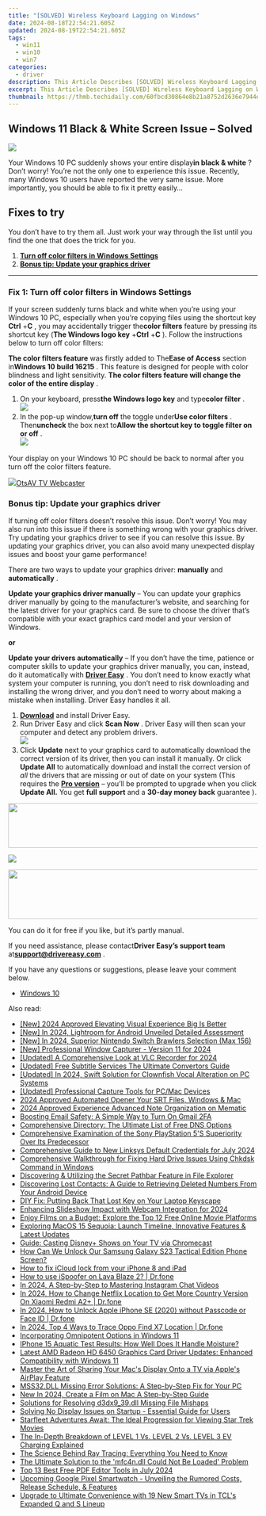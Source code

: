 ```yaml
---
title: "[SOLVED] Wireless Keyboard Lagging on Windows"
date: 2024-08-18T22:54:21.605Z
updated: 2024-08-19T22:54:21.605Z
tags:
  - win11
  - win10
  - win7
categories:
  - driver
description: This Article Describes [SOLVED] Wireless Keyboard Lagging on Windows
excerpt: This Article Describes [SOLVED] Wireless Keyboard Lagging on Windows
thumbnail: https://thmb.techidaily.com/60fbcd30864e8b21a8752d2636e7944e4f6dffcb372de2311bd231d44717be72.jpg
---
```


## Windows 11 Black & White Screen Issue – Solved

![](https://images.drivereasy.com/wp-content/uploads/2018/11/Snap17-300x245.png)

 Your Windows 10 PC suddenly shows your entire display**in black & white** ? Don’t worry! You’re not the only one to experience this issue. Recently, many Windows 10 users have reported the very same issue. More importantly, you should be able to fix it pretty easily…

## **Fixes to try**

 You don’t have to try them all. Just work your way through the list until you find the one that does the trick for you.

1. [**Turn off color filters in Windows Settings**](https://tools.techidaily.com/drivereasy/download/)
2. [**Bonus tip: Update your graphics driver**](https://tools.techidaily.com/drivereasy/download/)

---

### Fix 1: Turn off color filters in Windows Settings

 If your screen suddenly turns black and white when you’re using your Windows 10 PC, especially when you’re copying files using the shortcut key **Ctrl** +**C** , you may accidentally trigger the**color filters** feature by pressing its shortcut key (**The Windows logo key** +**Ctrl** +**C** ). Follow the instructions below to turn off color filters:

**The color filters feature** was firstly added to The**Ease of Access** section in**Windows 10 build 16215** . This feature is designed for people with color blindness and light sensitivity. **The color filters feature will change the color of the entire display** .

1. On your keyboard, press**the Windows logo key** and type**color filter** .  
![](https://images.drivereasy.com/wp-content/uploads/2018/11/Snap335.png)
2. In the pop-up window,**turn off** the toggle under**Use color filters** . Then**uncheck** the box next to**Allow the shortcut key to toggle filter on or off** .  
![](https://images.drivereasy.com/wp-content/uploads/2018/11/Snap336.png)

 Your display on your Windows 10 PC should be back to normal after you turn off the color filters feature.

<!-- affiliate ads begin -->
<a href="https://otszone.ots7.com/order/checkout.php?PRODS=4713324&QTY=1&AFFILIATE=108875&CART=1"><img src="https://green.ots7.com/screenshots/OtsAV/OtsAVTV1.90-300x188.jpg" border="0">OtsAV TV Webcaster</a>
<!-- affiliate ads end -->
### Bonus tip: Update your graphics driver

 If turning off color filters doesn’t resolve this issue. Don’t worry! You may also run into this issue if there is something wrong with your graphics driver. Try updating your graphics driver to see if you can resolve this issue. By updating your graphics driver, you can also avoid many unexpected display issues and boost your game performance!

There are two ways to update your graphics driver: **manually**  and **automatically** .

**Update your graphics driver manually**  – You can update your graphics driver manually by going to the manufacturer’s website, and searching for the latest driver for your graphics card. Be sure to choose the driver that’s compatible with your exact graphics card model and your version of Windows.

**or**

**Update your drivers automatically**  – If you don’t have the time, patience or computer skills to update your graphics driver manually, you can, instead, do it automatically with **[Driver Easy](https://tools.techidaily.com/drivereasy/download/)**  .  You don’t need to know exactly what system your computer is running, you don’t need to risk downloading and installing the wrong driver, and you don’t need to worry about making a mistake when installing. Driver Easy handles it all.

1. **[Download](https://tools.techidaily.com/drivereasy/download/)**  and install Driver Easy.
2. Run Driver Easy and click **Scan Now**  . Driver Easy will then scan your computer and detect any problem drivers.  
![](https://images.drivereasy.com/wp-content/uploads/2018/11/Snap182.png)
3. Click **Update**  next to your graphics card to automatically download the correct version of its driver, then you can install it manually. Or click **Update All**  to automatically download and install the correct version of _all_ the drivers that are missing or out of date on your system (This requires the **[Pro version](https://tools.techidaily.com/drivereasy/download/)**  – you’ll be prompted to upgrade when you click **Update All.**  You get **full support** and a **30-day money back** guarantee  ).
<!-- affiliate ads begin -->
<a href="https://united.elfm.net/c/5597632/517826/4704" target="_top" id="517826"><img src="//a.impactradius-go.com/display-ad/4704-517826" border="0" alt="" width="728" height="90"/></a><img height="0" width="0" src="https://united.elfm.net/i/5597632/517826/4704" style="position:absolute;visibility:hidden;" border="0" />
<!-- affiliate ads end -->

![](https://images.drivereasy.com/wp-content/uploads/2018/11/Snap183.png)

<!-- affiliate ads begin -->
<a href="https://imp.i110150.net/c/5597632/924299/11305" target="_top" id="924299"><img src="//a.impactradius-go.com/display-ad/11305-924299" border="0" alt="" width="520" height="100"/></a>
<!-- affiliate ads end -->
 You can do it for free if you like, but it’s partly manual.

 If you need assistance, please contact**Driver Easy’s support team** at[**support@drivereasy.com**](https://tools.techidaily.com/drivereasy/download/) .

 If you have any questions or suggestions, please leave your comment below.

* [Windows 10](https://tools.techidaily.com/drivereasy/download/)

<ins class="adsbygoogle"
     style="display:block"
     data-ad-format="autorelaxed"
     data-ad-client="ca-pub-7571918770474297"
     data-ad-slot="1223367746"></ins>



<ins class="adsbygoogle"
     style="display:block"
     data-ad-client="ca-pub-7571918770474297"
     data-ad-slot="8358498916"
     data-ad-format="auto"
     data-full-width-responsive="true"></ins>

<span class="atpl-alsoreadstyle">Also read:</span>
<div><ul>
<li><a href="https://facebook-videos.techidaily.com/new-2024-approved-elevating-visual-experience-big-is-better/"><u>[New] 2024 Approved  Elevating Visual Experience  Big Is Better</u></a></li>
<li><a href="https://fox-info.techidaily.com/new-in-2024-lightroom-for-android-unveiled-detailed-assessment/"><u>[New] In 2024, Lightroom for Android Unveiled  Detailed Assessment</u></a></li>
<li><a href="https://screen-mirroring-recording.techidaily.com/new-in-2024-superior-nintendo-switch-brawlers-selection-max-156/"><u>[New] In 2024, Superior Nintendo Switch Brawlers Selection (Max 156)</u></a></li>
<li><a href="https://screen-capture.techidaily.com/new-professional-window-capturer-version-11-for-2024/"><u>[New] Professional Window Capturer - Version 11 for 2024</u></a></li>
<li><a href="https://screen-capture.techidaily.com/updated-a-comprehensive-look-at-vlc-recorder-for-2024/"><u>[Updated] A Comprehensive Look at VLC Recorder for 2024</u></a></li>
<li><a href="https://some-techniques.techidaily.com/updated-free-subtitle-services-the-ultimate-convertors-guide/"><u>[Updated] Free Subtitle Services  The Ultimate Convertors Guide</u></a></li>
<li><a href="https://vp-tips.techidaily.com/updated-in-2024-swift-solution-for-clownfish-vocal-alteration-on-pc-systems/"><u>[Updated] In 2024, Swift Solution for Clownfish Vocal Alteration on PC Systems</u></a></li>
<li><a href="https://screen-activity-recording.techidaily.com/updated-professional-capture-tools-for-pcmac-devices/"><u>[Updated] Professional Capture Tools for PC/Mac Devices</u></a></li>
<li><a href="https://extra-lessons.techidaily.com/2024-approved-automated-opener-your-srt-files-windows-and-mac/"><u>2024 Approved  Automated Opener  Your SRT Files, Windows & Mac</u></a></li>
<li><a href="https://some-techniques.techidaily.com/2024-approved-experience-advanced-note-organization-on-mematic/"><u>2024 Approved  Experience Advanced Note Organization on Mematic</u></a></li>
<li><a href="https://tech-renaissance.techidaily.com/boosting-email-safety-a-simple-way-to-turn-on-gmail-2fa/"><u>Boosting Email Safety: A Simple Way to Turn On Gmail 2FA</u></a></li>
<li><a href="https://tech-renaissance.techidaily.com/comprehensive-directory-the-ultimate-list-of-free-dns-options/"><u>Comprehensive Directory: The Ultimate List of Free DNS Options</u></a></li>
<li><a href="https://buynow-info.techidaily.com/comprehensive-examination-of-the-sony-playstation-5s-superiority-over-its-predecessor/"><u>Comprehensive Examination of the Sony PlayStation 5'S Superiority Over Its Predecessor</u></a></li>
<li><a href="https://tech-renaissance.techidaily.com/comprehensive-guide-to-new-linksys-default-credentials-for-july-2024/"><u>Comprehensive Guide to New Linksys Default Credentials for July 2024</u></a></li>
<li><a href="https://tech-renaissance.techidaily.com/comprehensive-walkthrough-for-fixing-hard-drive-issues-using-chkdsk-command-in-windows/"><u>Comprehensive Walkthrough for Fixing Hard Drive Issues Using Chkdsk Command in Windows</u></a></li>
<li><a href="https://tech-renaissance.techidaily.com/discovering-and-utilizing-the-secret-pathbar-feature-in-file-explorer/"><u>Discovering & Utilizing the Secret Pathbar Feature in File Explorer</u></a></li>
<li><a href="https://tech-renaissance.techidaily.com/discovering-lost-contacts-a-guide-to-retrieving-deleted-numbers-from-your-android-device/"><u>Discovering Lost Contacts: A Guide to Retrieving Deleted Numbers From Your Android Device</u></a></li>
<li><a href="https://tech-renaissance.techidaily.com/diy-fix-putting-back-that-lost-key-on-your-laptop-keyscape/"><u>DIY Fix: Putting Back That Lost Key on Your Laptop Keyscape</u></a></li>
<li><a href="https://screen-activity-recording.techidaily.com/enhancing-slideshow-impact-with-webcam-integration-for-2024/"><u>Enhancing Slideshow Impact with Webcam Integration for 2024</u></a></li>
<li><a href="https://tech-renaissance.techidaily.com/enjoy-films-on-a-budget-explore-the-top-12-free-online-movie-platforms/"><u>Enjoy Films on a Budget: Explore the Top 12 Free Online Movie Platforms</u></a></li>
<li><a href="https://tech-renaissance.techidaily.com/exploring-macos-15-sequoia-launch-timeline-innovative-features-and-latest-updates/"><u>Exploring MacOS 15 Sequoia: Launch Timeline, Innovative Features & Latest Updates</u></a></li>
<li><a href="https://tech-renaissance.techidaily.com/guide-casting-disneyplus-shows-on-your-tv-via-chromecast/"><u>Guide: Casting Disney+ Shows on Your TV via Chromecast</u></a></li>
<li><a href="https://android-unlock.techidaily.com/how-can-we-unlock-our-samsung-galaxy-s23-tactical-edition-phone-screen-by-drfone-android/"><u>How Can We Unlock Our Samsung Galaxy S23 Tactical Edition Phone Screen?</u></a></li>
<li><a href="https://activate-lock.techidaily.com/how-to-fix-icloud-lock-from-your-iphone-8-and-ipad-by-drfone-ios/"><u>How to fix iCloud lock from your iPhone 8 and iPad</u></a></li>
<li><a href="https://android-pokemon-go.techidaily.com/how-to-use-ispoofer-on-lava-blaze-2-drfone-by-drfone-virtual-android/"><u>How to use iSpoofer on Lava Blaze 2? | Dr.fone</u></a></li>
<li><a href="https://instagram-clips.techidaily.com/in-2024-a-step-by-step-to-mastering-instagram-chat-videos/"><u>In 2024, A Step-by-Step to Mastering Instagram Chat Videos</u></a></li>
<li><a href="https://review-topics.techidaily.com/in-2024-how-to-change-netflix-location-to-get-more-country-version-on-xiaomi-redmi-a2plus-drfone-by-drfone-virtual-android/"><u>In 2024, How to Change Netflix Location to Get More Country Version On Xiaomi Redmi A2+ | Dr.fone</u></a></li>
<li><a href="https://iphone-unlock.techidaily.com/in-2024-how-to-unlock-apple-iphone-se-2020-without-passcode-or-face-id-drfone-by-drfone-ios/"><u>In 2024, How to Unlock Apple iPhone SE (2020) without Passcode or Face ID | Dr.fone</u></a></li>
<li><a href="https://android-location-track.techidaily.com/in-2024-top-4-ways-to-trace-oppo-find-x7-location-drfone-by-drfone-virtual-android/"><u>In 2024, Top 4 Ways to Trace Oppo Find X7 Location | Dr.fone</u></a></li>
<li><a href="https://win11-tips.techidaily.com/incorporating-omnipotent-options-in-windows-11/"><u>Incorporating Omnipotent Options in Windows 11</u></a></li>
<li><a href="https://tech-renaissance.techidaily.com/iphone-15-aquatic-test-results-how-well-does-it-handle-moisture/"><u>IPhone 15 Aquatic Test Results: How Well Does It Handle Moisture?</u></a></li>
<li><a href="https://tech-revival.techidaily.com/latest-amd-radeon-hd-6450-graphics-card-driver-updates-enhanced-compatibility-with-windows-11/"><u>Latest AMD Radeon HD 6450 Graphics Card Driver Updates: Enhanced Compatibility with Windows 11</u></a></li>
<li><a href="https://tech-renaissance.techidaily.com/master-the-art-of-sharing-your-macs-display-onto-a-tv-via-apples-airplay-feature/"><u>Master the Art of Sharing Your Mac's Display Onto a TV via Apple's AirPlay Feature</u></a></li>
<li><a href="https://tech-renaissance.techidaily.com/mss32dll-missing-error-solutions-a-step-by-step-fix-for-your-pc/"><u>MSS32.DLL Missing Error Solutions: A Step-by-Step Fix for Your PC</u></a></li>
<li><a href="https://ai-video-apps.techidaily.com/new-in-2024-create-a-film-on-mac-a-step-by-step-guide/"><u>New In 2024, Create a Film on Mac A Step-by-Step Guide</u></a></li>
<li><a href="https://tech-renaissance.techidaily.com/solutions-for-resolving-d3dx939dll-missing-file-mishaps/"><u>Solutions for Resolving d3dx9_39.dll Missing File Mishaps</u></a></li>
<li><a href="https://tech-renaissance.techidaily.com/solving-no-display-issues-on-startup-essential-guide-for-users/"><u>Solving No Display Issues on Startup - Essential Guide for Users</u></a></li>
<li><a href="https://tech-renaissance.techidaily.com/starfleet-adventures-await-the-ideal-progression-for-viewing-star-trek-movies/"><u>Starfleet Adventures Await: The Ideal Progression for Viewing Star Trek Movies</u></a></li>
<li><a href="https://tech-renaissance.techidaily.com/the-in-depth-breakdown-of-level-1-vs-level-2-vs-level-3-ev-charging-explained/"><u>The In-Depth Breakdown of LEVEL 1 Vs. LEVEL 2 Vs. LEVEL 3 EV Charging Explained</u></a></li>
<li><a href="https://tech-renaissance.techidaily.com/the-science-behind-ray-tracing-everything-you-need-to-know/"><u>The Science Behind Ray Tracing: Everything You Need to Know</u></a></li>
<li><a href="https://tech-renaissance.techidaily.com/the-ultimate-solution-to-the-mfc4ndll-could-not-be-loaded-problem/"><u>The Ultimate Solution to the 'mfc4n.dll Could Not Be Loaded' Problem</u></a></li>
<li><a href="https://tech-renaissance.techidaily.com/top-13-best-free-pdf-editor-tools-in-july-2024/"><u>Top 13 Best Free PDF Editor Tools in July 2024</u></a></li>
<li><a href="https://tech-renaissance.techidaily.com/upcoming-google-pixel-smartwatch-unveiling-the-rumored-costs-release-schedule-and-features/"><u>Upcoming Google Pixel Smartwatch - Unveiling the Rumored Costs, Release Schedule, & Features</u></a></li>
<li><a href="https://tech-renaissance.techidaily.com/upgrade-to-ultimate-convenience-with-19-new-smart-tvs-in-tcls-expanded-q-and-s-lineup/"><u>Upgrade to Ultimate Convenience with 19 New Smart TVs in TCL's Expanded Q and S Lineup</u></a></li>
</ul></div>
